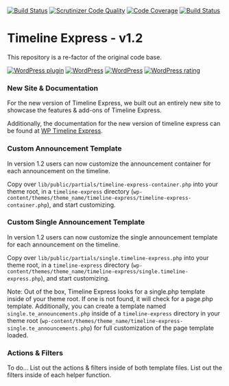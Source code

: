 [![Build Status](https://travis-ci.org/EvanHerman/Timeline-Express.svg?branch=Refactor---v1.2)](https://travis-ci.org/EvanHerman/Timeline-Express)
[![Scrutinizer Code Quality](https://scrutinizer-ci.com/g/EvanHerman/Timeline-Express/badges/quality-score.png?b=Refactor---v1.2)](https://scrutinizer-ci.com/g/EvanHerman/Timeline-Express/?branch=Refactor---v1.2)
[![Code Coverage](https://scrutinizer-ci.com/g/EvanHerman/Timeline-Express/badges/coverage.png?b=Refactor---v1.2)](https://scrutinizer-ci.com/g/EvanHerman/Timeline-Express/?branch=Refactor---v1.2)
[![Build Status](https://scrutinizer-ci.com/g/EvanHerman/Timeline-Express/badges/build.png?b=Refactor---v1.2)](https://scrutinizer-ci.com/g/EvanHerman/Timeline-Express/build-status/Refactor---v1.2)

# Timeline Express - v1.2
This repository is a re-factor of the original code base.

[![WordPress plugin](https://img.shields.io/wordpress/plugin/v/timeline-express.svg?style=flat-square)](https://wordpress.org/plugins/timeline-express/)
[![WordPress](https://img.shields.io/wordpress/v/timeline-express.svg?style=flat-square)](https://wordpress.org/plugins/timeline-express/)
[![WordPress](https://img.shields.io/wordpress/plugin/dt/timeline-express.svg?style=flat-square)](https://wordpress.org/plugins/timeline-express/)
[![WordPress rating](https://img.shields.io/wordpress/plugin/r/timeline-express.svg?style=flat-square)](https://wordpress.org/support/plugin/timeline-express)

### New Site & Documentation
For the new version of Timeline Express, we built out an entirely new site to showcase the features & add-ons of Timeline Express.

Additionally, the documentation for the new version of timeline express can be found at [WP Timeline Express](http://www.wp-timelineexpress.com/documentation).

### Custom Announcement Template
In version 1.2 users can now customize the announcement container for each announcement on the timeline.

Copy over `lib/public/partials/timeline-express-container.php` into your theme root, in a `timeline-express` directory (`wp-content/themes/theme_name/timeline-express/timeline-express-container.php`), and start customizing.

### Custom Single Announcement Template
In version 1.2 users can now customize the single announcement template for each announcement on the timeline.

Copy over `lib/public/partials/single.timeline-express.php` into your theme root, in a `timeline-express` directory (`wp-content/themes/theme_name/timeline-express/single.timeline-express.php`), and start customizing.

Note: Out of the box, Timeline Express looks for a single.php template inside of your theme root. If one is not found, it will check for a page.php template. Additionally, you can create a template named `single.te_announcements.php` inside of a `timeline-express` directory in your theme root (`wp-content/themes/theme_name/timeline-express-single.te_announcements.php`) for full customization of the page template loaded.

### Actions & Filters

To do...
List out the actions & filters inside of both template files.
List out the filters inside of each helper function.
